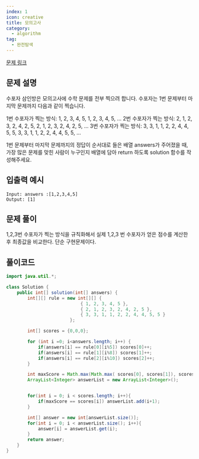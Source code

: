 ```yaml
---
index: 1
icon: creative
title: 모의고사
category:
  - algorithm
tag:
  - 완전탐색
---
```


[문제 링크](https://programmers.co.kr/learn/courses/30/lessons/42840)

## 문제 설명

수포자 삼인방은 모의고사에 수학 문제를 전부 찍으려 합니다. 수포자는 1번 문제부터 마지막 문제까지 다음과 같이 찍습니다.

1번 수포자가 찍는 방식: 1, 2, 3, 4, 5, 1, 2, 3, 4, 5, ...
2번 수포자가 찍는 방식: 2, 1, 2, 3, 2, 4, 2, 5, 2, 1, 2, 3, 2, 4, 2, 5, ...
3번 수포자가 찍는 방식: 3, 3, 1, 1, 2, 2, 4, 4, 5, 5, 3, 3, 1, 1, 2, 2, 4, 4, 5, 5, ...

1번 문제부터 마지막 문제까지의 정답이 순서대로 들은 배열 answers가 주어졌을 때, 가장 많은 문제를 맞힌 사람이 누구인지 배열에 담아 return 하도록 solution 함수를 작성해주세요.

## 입출력 예시

```
Input: answers :[1,2,3,4,5]
Output: [1]
```

## 문제 풀이

1,2,3번 수포자가 찍는 방식을 규칙화해서 실제 1,2,3 번 수포자가 얻은 점수를 계산한 후 최종값을 비교한다. 단순 구현문제이다.

## 풀이코드

```java
import java.util.*;

class Solution {
    public int[] solution(int[] answers) {
        int[][] rule = new int[][] {
                            { 1, 2, 3, 4, 5 },
                            { 2, 1, 2, 3, 2, 4, 2, 5 },
                            { 3, 3, 1, 1, 2, 2, 4, 4, 5, 5 }
                        };

        int[] scores = {0,0,0};

        for (int i =0; i<answers.length; i++) {
            if(answers[i] == rule[0][i%5]) scores[0]++;
            if(answers[i] == rule[1][i%8]) scores[1]++;
            if(answers[i] == rule[2][i%10]) scores[2]++;
        }

        int maxScore = Math.max(Math.max( scores[0], scores[1]), scores[2]);
        ArrayList<Integer> answerList = new ArrayList<Integer>();


        for(int i = 0; i < scores.length; i++){
            if(maxScore == scores[i]) answerList.add(i+1);
        }

        int[] answer = new int[answerList.size()];
        for(int i = 0; i < answerList.size(); i++){
            answer[i] = answerList.get(i);
        }
        return answer;
    }
}
```
